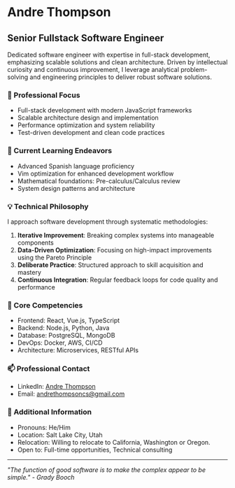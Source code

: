 # Andre Thompson
## Senior Fullstack Software Engineer

Dedicated software engineer with expertise in full-stack development, emphasizing scalable solutions and clean architecture. Driven by intellectual curiosity and continuous improvement, I leverage analytical problem-solving and engineering principles to deliver robust software solutions.

### 🔭 Professional Focus
- Full-stack development with modern JavaScript frameworks
- Scalable architecture design and implementation
- Performance optimization and system reliability
- Test-driven development and clean code practices

### 🌱 Current Learning Endeavors
- Advanced Spanish language proficiency
- Vim optimization for enhanced development workflow
- Mathematical foundations: Pre-calculus/Calculus review
- System design patterns and architecture

### 💡 Technical Philosophy
I approach software development through systematic methodologies:

1. **Iterative Improvement**: Breaking complex systems into manageable components
2. **Data-Driven Optimization**: Focusing on high-impact improvements using the Pareto Principle
3. **Deliberate Practice**: Structured approach to skill acquisition and mastery
4. **Continuous Integration**: Regular feedback loops for code quality and performance

### 🎯 Core Competencies
- Frontend: React, Vue.js, TypeScript
- Backend: Node.js, Python, Java
- Database: PostgreSQL, MongoDB
- DevOps: Docker, AWS, CI/CD
- Architecture: Microservices, RESTful APIs

### 📫 Professional Contact
- LinkedIn: [Andre Thompson](your-linkedin-url)
- Email: andrethompsoncs@gmail.com

### 👤 Additional Information
- Pronouns: He/Him
- Location: Salt Lake City, Utah
- Relocation: Willing to relocate to California, Washington or Oregon.
- Open to: Full-time opportunities, Technical consulting

---
*"The function of good software is to make the complex appear to be simple." - Grady Booch*
